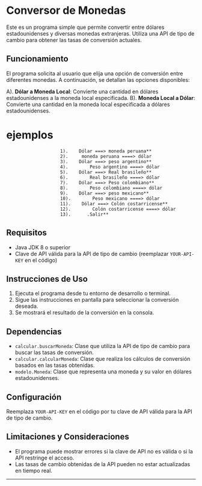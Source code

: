 

# Conversor de Monedas

Este es un programa simple que permite convertir entre dólares estadounidenses y diversas monedas extranjeras. Utiliza una API de tipo de cambio para obtener las tasas de conversión actuales.

## Funcionamiento

El programa solicita al usuario que elija una opción de conversión entre diferentes monedas. A continuación, se detallan las opciones disponibles:

A). **Dólar a Moneda Local**: Convierte una cantidad en dólares estadounidenses a la moneda local especificada.
B). **Moneda Local a Dólar**: Convierte una cantidad en la moneda local especificada a dólares estadounidenses.

# ejemplos 

						1).    Dólar ===> moneda peruana**
						2).    	moneda peruana ====> dólar
						3).    Dólar ===> peso argentino**
						4).        Peso argentino ====> dólar
						5).    Dólar ===> Real brasileño**
						6).        Real brasileño ====> dólar
						7).    Dólar ===> Peso colombiano**
						8).        Peso colombiano ====> dólar
						9).    Dólar ===> peso mexicano**
						10).        Peso mexicano ====> dólar
						11).    Dólar ===> Colón costarricense**
						12).        Colón costarricense ====> dólar
						13).      .Salir** 						

## Requisitos

- Java JDK 8 o superior
- Clave de API válida para la API de tipo de cambio (reemplazar `YOUR-API-KEY` en el código)

## Instrucciones de Uso

1. Ejecuta el programa desde tu entorno de desarrollo o terminal.
2. Sigue las instrucciones en pantalla para seleccionar la conversión deseada.
3. Se mostrará el resultado de la conversión en la consola.

## Dependencias

- `calcular.buscarMoneda`: Clase que utiliza la API de tipo de cambio para buscar las tasas de conversión.
- `calcular.calcularMoneda`: Clase que realiza los cálculos de conversión basados en las tasas obtenidas.
- `modelo.Moneda`: Clase que representa una moneda y su valor en dólares estadounidenses.

## Configuración

Reemplaza `YOUR-API-KEY` en el código por tu clave de API válida para la API de tipo de cambio.

## Limitaciones y Consideraciones

- El programa puede mostrar errores si la clave de API no es válida o si la API restringe el acceso.
- Las tasas de cambio obtenidas de la API pueden no estar actualizadas en tiempo real.

---


